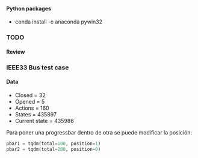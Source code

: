 #### Python packages

- conda install -c anaconda pywin32

### TODO

#### Review

### IEEE33 Bus test case

#### Data

- Closed = 32
- Opened = 5
- Actions = 160
- States = 435897
- Current state = 435986

Para poner una progressbar dentro de otra se puede modificar la posición: 

```python
pbar1 = tqdm(total=100, position=1)
pbar2 = tqdm(total=200, position=0)
```